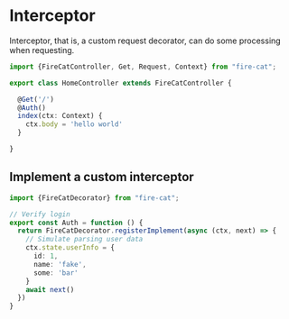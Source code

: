 # Interceptor

Interceptor, that is, a custom request decorator, can do some processing when requesting.

```ts
import {FireCatController, Get, Request, Context} from "fire-cat";

export class HomeController extends FireCatController {

  @Get('/')
  @Auth()
  index(ctx: Context) {
    ctx.body = 'hello world'
  }

}
```
## Implement a custom interceptor

```ts
import {FireCatDecorator} from "fire-cat";

// Verify login
export const Auth = function () {
  return FireCatDecorator.registerImplement(async (ctx, next) => {
    // Simulate parsing user data
    ctx.state.userInfo = {
      id: 1,
      name: 'fake',
      some: 'bar'
    }
    await next()
  })
}
```